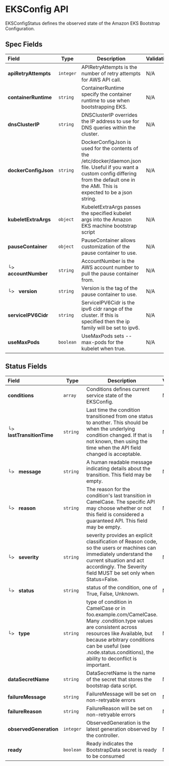 # EKSConfig API

EKSConfigStatus defines the observed state of the Amazon EKS Bootstrap Configuration.

## Spec Fields

| Field | Type | Description | Validations |
|:---|---|---|---|
|  **apiRetryAttempts** | `integer` | APIRetryAttempts is the number of retry attempts for AWS API call. | N/A |
|  **containerRuntime** | `string` | ContainerRuntime specify the container runtime to use when bootstrapping EKS. | N/A |
|  **dnsClusterIP** | `string` |  DNSClusterIP overrides the IP address to use for DNS queries within the cluster. | N/A |
|  **dockerConfigJson** | `string` | DockerConfigJson is used for the contents of the /etc/docker/daemon.json file. Useful if you want a custom config differing from the default one in the AMI. This is expected to be a json string. | N/A |
|  **kubeletExtraArgs** | `object` | KubeletExtraArgs passes the specified kubelet args into the Amazon EKS machine bootstrap script | N/A |
|  **pauseContainer** | `object` | PauseContainer allows customization of the pause container to use. | N/A |
| └>&nbsp;&nbsp; **accountNumber** | `string` |  AccountNumber is the AWS account number to pull the pause container from. | N/A |
| └>&nbsp;&nbsp; **version** | `string` | Version is the tag of the pause container to use. | N/A |
|  **serviceIPV6Cidr** | `string` | ServiceIPV6Cidr is the ipv6 cidr range of the cluster. If this is specified then the ip family will be set to ipv6. | N/A |
|  **useMaxPods** | `boolean` | UseMaxPods  sets --max-pods for the kubelet when true. | N/A |
## Status Fields

| Field | Type | Description | Validations |
|:---|---|---|---|
|  **conditions** | `array` | Conditions defines current service state of the EKSConfig. | N/A |
| └>&nbsp;&nbsp; **lastTransitionTime** | `string` | Last time the condition transitioned from one status to another. This should be when the underlying condition changed. If that is not known, then using the time when the API field changed is acceptable. | N/A |
| └>&nbsp;&nbsp; **message** | `string` | A human readable message indicating details about the transition. This field may be empty. | N/A |
| └>&nbsp;&nbsp; **reason** | `string` | The reason for the condition's last transition in CamelCase. The specific API may choose whether or not this field is considered a guaranteed API. This field may be empty. | N/A |
| └>&nbsp;&nbsp; **severity** | `string` | severity provides an explicit classification of Reason code, so the users or machines can immediately understand the current situation and act accordingly. The Severity field MUST be set only when Status=False. | N/A |
| └>&nbsp;&nbsp; **status** | `string` | status of the condition, one of True, False, Unknown. | N/A |
| └>&nbsp;&nbsp; **type** | `string` | type of condition in CamelCase or in foo.example.com/CamelCase. Many .condition.type values are consistent across resources like Available, but because arbitrary conditions can be useful (see .node.status.conditions), the ability to deconflict is important. | N/A |
|  **dataSecretName** | `string` | DataSecretName is the name of the secret that stores the bootstrap data script. | N/A |
|  **failureMessage** | `string` | FailureMessage will be set on non-retryable errors | N/A |
|  **failureReason** | `string` | FailureReason will be set on non-retryable errors | N/A |
|  **observedGeneration** | `integer` | ObservedGeneration is the latest generation observed by the controller. | N/A |
|  **ready** | `boolean` | Ready indicates the BootstrapData secret is ready to be consumed | N/A |
